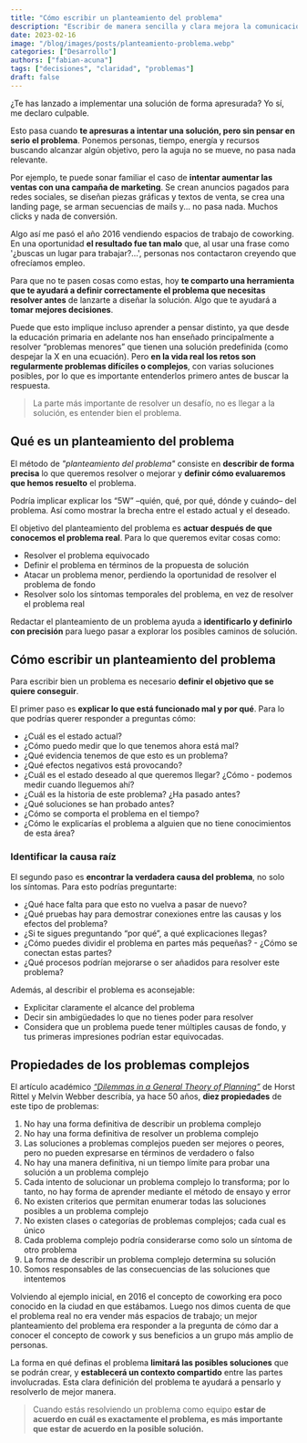 ```yaml
---
title: "Cómo escribir un planteamiento del problema"
description: "Escribir de manera sencilla y clara mejora la comunicación en equipos de trabajo asíncrono. Se recomienda comenzar con la información clave, hacer solicitudes claras y simplificar el mensaje eliminando lo innecesario. Utilizar formatos estructurados, lenguaje simple y elementos visuales facilita la comprensión y efectividad de la escritura"
date: 2023-02-16
image: "/blog/images/posts/planteamiento-problema.webp"
categories: ["Desarrollo"]
authors: ["fabian-acuna"]
tags: ["decisiones", "claridad", "problemas"]
draft: false
---
```

¿Te has lanzado a implementar una solución de forma apresurada? Yo sí, me declaro culpable.

Esto pasa cuando **te apresuras a intentar una solución, pero sin pensar en serio el problema**. Ponemos personas, tiempo, energía y recursos buscando alcanzar algún objetivo, pero la aguja no se mueve, no pasa nada relevante.

Por ejemplo, te puede sonar familiar el caso de **intentar aumentar las ventas con una campaña de marketing**. Se crean anuncios pagados para redes sociales, se diseñan piezas gráficas y textos de venta, se crea una landing page, se arman secuencias de mails y... no pasa nada. Muchos clicks y nada de conversión.

Algo así me pasó el año 2016 vendiendo espacios de trabajo de coworking. En una oportunidad **el resultado fue tan malo** que, al usar una frase como '¿buscas un lugar para trabajar?…', personas nos contactaron creyendo que ofrecíamos empleo.

Para que no te pasen cosas como estas, hoy **te comparto una herramienta que te ayudará a definir correctamente el problema que necesitas resolver antes** de lanzarte a diseñar la solución. Algo que te ayudará a **tomar mejores decisiones**.

Puede que esto implique incluso aprender a pensar distinto, ya que desde la educación primaria en adelante nos han enseñado principalmente a resolver “problemas menores” que tienen una solución predefinida (como despejar la X en una ecuación). Pero **en la vida real los retos son regularmente problemas difíciles o complejos**, con varias soluciones posibles, por lo que es importante entenderlos primero antes de buscar la respuesta.

> La parte más importante de resolver un desafío, no es llegar a la solución, es entender bien el problema.

## Qué es un planteamiento del problema
El método de _"planteamiento del problema"_ consiste en **describir de forma precisa** lo que queremos resolver o mejorar y **definir cómo evaluaremos que hemos resuelto** el problema.

Podría implicar explicar los “5W” –quién, qué, por qué, dónde y cuándo– del problema. Así como mostrar la brecha entre el estado actual y el deseado.

El objetivo del planteamiento del problema es **actuar después de que conocemos el problema real**. Para lo que queremos evitar cosas como:

- Resolver el problema equivocado
- Definir el problema en términos de la propuesta de solución
- Atacar un problema menor, perdiendo la oportunidad de resolver el problema de fondo
- Resolver solo los síntomas temporales del problema, en vez de resolver el problema real

Redactar el planteamiento de un problema ayuda a **identificarlo y definirlo con precisión** para luego pasar a explorar los posibles caminos de solución.

## Cómo escribir un planteamiento del problema
Para escribir bien un problema es necesario **definir el objetivo que se quiere conseguir**.

El primer paso es **explicar lo que está funcionado mal y por qué**. Para lo que podrías querer responder a preguntas cómo:

- ¿Cuál es el estado actual?
- ¿Cómo puedo medir que lo que tenemos ahora está mal?
- ¿Qué evidencia tenemos de que esto es un problema?
- ¿Qué efectos negativos está provocando?
- ¿Cuál es el estado deseado al que queremos llegar? ¿Cómo - podemos medir cuando lleguemos ahí?
- ¿Cuál es la historia de este problema? ¿Ha pasado antes?
- ¿Qué soluciones se han probado antes?
- ¿Cómo se comporta el problema en el tiempo?
- ¿Cómo le explicarías el problema a alguien que no tiene conocimientos de esta área?

### Identificar la causa raíz
El segundo paso es **encontrar la verdadera causa del problema**, no solo los síntomas. Para esto podrías preguntarte:

- ¿Qué hace falta para que esto no vuelva a pasar de nuevo?
- ¿Qué pruebas hay para demostrar conexiones entre las causas y los efectos del problema?
- ¿Si te sigues preguntando “por qué”, a qué explicaciones llegas?
- ¿Cómo puedes dividir el problema en partes más pequeñas? - ¿Cómo se conectan estas partes?
- ¿Qué procesos podrían mejorarse o ser añadidos para resolver este problema?

Además, al describir el problema es aconsejable:

- Explicitar claramente el alcance del problema
- Decir sin ambigüedades lo que no tienes poder para resolver
- Considera que un problema puede tener múltiples causas de fondo, y tus primeras impresiones podrían estar equivocadas.

## Propiedades de los problemas complejos
El artículo académico _[“Dilemmas in a General Theory of Planning”](https://www.sympoetic.net/Managing_Complexity/complexity_files/1973%20Rittel%20and%20Webber%20Wicked%20Problems.pdf)_ de Horst Rittel y Melvin Webber describía, ya hace 50 años, **diez propiedades** de este tipo de problemas:

1. No hay una forma definitiva de describir un problema complejo
2. No hay una forma definitiva de resolver un problema complejo
3. Las soluciones a problemas complejos pueden ser mejores o peores, pero no pueden expresarse en términos de verdadero o falso
4. No hay una manera definitiva, ni un tiempo límite para probar una solución a un problema complejo
5. Cada intento de solucionar un problema complejo lo transforma; por lo tanto, no hay forma de aprender mediante el método de ensayo y error
6. No existen criterios que permitan enumerar todas las soluciones posibles a un problema complejo
7. No existen clases o categorías de problemas complejos; cada cual es único
8. Cada problema complejo podría considerarse como solo un síntoma de otro problema
9. La forma de describir un problema complejo determina su solución
10. Somos responsables de las consecuencias de las soluciones que intentemos

Volviendo al ejemplo inicial, en 2016 el concepto de coworking era poco conocido en la ciudad en que estábamos. Luego nos dimos cuenta de que el problema real no era vender más espacios de trabajo; un mejor planteamiento del problema era responder a la pregunta de cómo dar a conocer el concepto de cowork y sus beneficios a un grupo más amplio de personas.

La forma en qué definas el problema **limitará las posibles soluciones** que se podrán crear, y **establecerá un contexto compartido** entre las partes involucradas. Esta clara definición del problema te ayudará a pensarlo y resolverlo de mejor manera.

> Cuando estás resolviendo un problema como equipo **estar de acuerdo en cuál es exactamente el problema, es más importante que estar de acuerdo en la posible solución.**